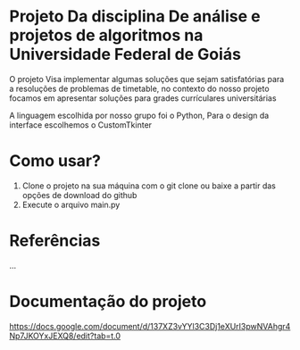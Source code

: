 # Projeto Da disciplina De análise e projetos de algoritmos na Universidade Federal de Goiás
O projeto Visa implementar algumas soluções que sejam satisfatórias para a resoluções de problemas de timetable, no contexto do nosso projeto focamos em apresentar soluções para grades currículares universitárias

A linguagem escolhida por nosso grupo foi o Python,
Para o design da interface escolhemos o CustomTkinter

# Como usar?
1. Clone o projeto na sua máquina com o git clone ou baixe a partir das opções de download do github
2. Execute o arquivo main.py

# Referências
...

# Documentação do projeto
https://docs.google.com/document/d/137XZ3vYYl3C3Dj1eXUrI3pwNVAhgr4Np7JKOYxJEXQ8/edit?tab=t.0

